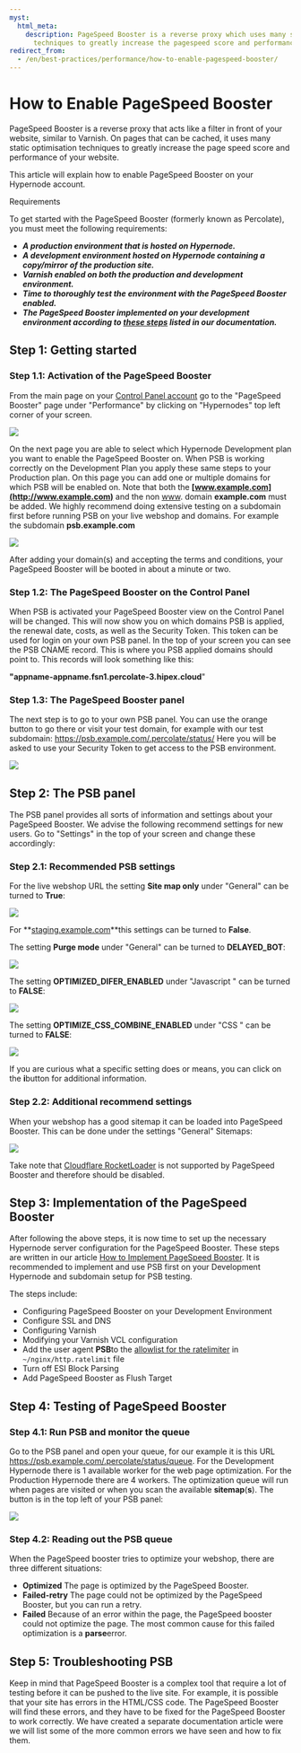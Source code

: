 ```yaml
---
myst:
  html_meta:
    description: PageSpeed Booster is a reverse proxy which uses many static optimisation
      techniques to greatly increase the pagespeed score and performance of your website.
redirect_from:
  - /en/best-practices/performance/how-to-enable-pagespeed-booster/
---
```


<!-- source: https://support.hypernode.com/en/best-practices/performance/how-to-enable-pagespeed-booster/ -->

# How to Enable PageSpeed Booster

PageSpeed Booster is a reverse proxy that acts like a filter in front of your website, similar to Varnish. On pages that can be cached,
it uses many static optimisation techniques to greatly increase the page speed score and performance of your website.

This article will explain how to enable PageSpeed Booster on your Hypernode account.

Requirements

To get started with the PageSpeed Booster (formerly known as Percolate), you must meet the following requirements:

- ***A production environment that is hosted on Hypernode.***
- ***A development environment hosted on Hypernode containing a copy/mirror of the production site.***
- ***Varnish enabled on both the production and development environment.***
- ***Time to thoroughly test the environment with the PageSpeed Booster enabled.***
- ***The PageSpeed Booster implemented on your development environment according to [these steps](../../troubleshooting/performance/how-to-implement-pagespeed-booster.md#configuring-pagespeed-booster-on-your-development-environment) listed in our documentation.***

## Step 1: Getting started

### Step 1.1: Activation of the PageSpeed Booster

From the main page on your [Control Panel account](https://my.hypernode.com/) go to the "PageSpeed Booster" page under "Performance" by clicking on "Hypernodes" top left corner of your screen.

![](_res/IJ9mW5WLCT3_w55sbCG_zTlum_otG8IVFA.png)

On the next page you are able to select which Hypernode Development plan you want to enable the PageSpeed Booster on. When PSB is working correctly on the Development Plan you apply these same steps to your Production plan.
On this page you can add one or multiple domains for which PSB will be enabled on. Note that both the **[www.example.com](http://www.example.com)** and the non [www](http://www). domain **example.com** must be added. We highly recommend doing extensive testing on a subdomain first before running PSB on your live webshop and domains. For example the subdomain **psb.example.com**

![](_res/8iY0Sc0-xW4EwiBrD_FRPXj_ebor85HY1A.png)

After adding your domain(s) and accepting the terms and conditions, your PageSpeed Booster will be booted in about a minute or two.

### Step 1.2: The PageSpeed Booster on the Control Panel

When PSB is activated your PageSpeed Booster view on the Control Panel will be changed. This will now show you on which domains PSB is applied, the renewal date, costs, as well as the Security Token. This token can be used for login on your own PSB panel.
In the top of your screen you can see the PSB CNAME record. This is where you PSB applied domains should point to. This records will look something like this:

**"appname-appname.fsn1.percolate-3.hipex.cloud**"

### Step 1.3: The PageSpeed Booster panel

The next step is to go to your own PSB panel. You can use the orange button to go there or visit your test domain, for example with our test subdomain: <https://psb.example.com/.percolate/status/> Here you will be asked to use your Security Token to get access to the PSB environment.

![](_res/2iU3pYximAKX4gQDDiHLQGN6vKjG_iQWxw.png)

## Step 2: The PSB panel

The PSB panel provides all sorts of information and settings about your PageSpeed Booster. We advise the following recommend settings for new users. Go to "Settings" in the top of your screen and change these accordingly:

### Step 2.1: Recommended PSB settings

For the live webshop URL the setting **Site map only** under "General" can be turned to **True**:

![](_res/f8CNJ26O7PHi8Gl2A9R6Hg_CS1KC1mz0wA.png)

For \*\*[staging.example.com](https://staging.example.com)\*\*this settings can be turned to **False**.

The setting **Purge mode** under "General" can be turned to **DELAYED_BOT**:

![](_res/9DM3LpHTD-O4JGSw_UvFH3ctEbr55lHpMw.png)

The setting **OPTIMIZED_DIFER_ENABLED** under "Javascript " can be turned to **FALSE**:

![](_res/DTkLBNkSq9rUdm2qMmOBmc59CEx0mbQe0A.png)

The setting **OPTIMIZE_CSS_COMBINE_ENABLED** under "CSS " can be turned to **FALSE**:

![](_res/yxdgRojGXDQxvEjoWI2F3_eY392Q-kL9wQ.png)

If you are curious what a specific setting does or means, you can click on the **i**button for additional information.

### Step 2.2: Additional recommend settings

When your webshop has a good sitemap it can be loaded into PageSpeed Booster. This can be done under the settings "General" Sitemaps:

![](_res/xNWSC-sV_wQy7pn__28l2Wa9peWghfgxBA.png)

Take note that [Cloudflare RocketLoader](https://support.cloudflare.com/hc/en-us/articles/200168056-Understanding-Rocket-Loader) is not supported by PageSpeed Booster and therefore should be disabled.

## Step 3: Implementation of the PageSpeed Booster

After following the above steps, it is now time to set up the necessary Hypernode server configuration for the PageSpeed Booster. These steps are written in our article [How to Implement PageSpeed Booster](../../troubleshooting/performance/how-to-implement-pagespeed-booster.md). It is recommended to implement and use PSB first on your Development Hypernode and subdomain setup for PSB testing.

The steps include:

- Configuring PageSpeed Booster on your Development Environment
- Configure SSL and DNS
- Configuring Varnish
- Modifying your Varnish VCL configuration
- Add the user agent **PSB**to the [allowlist for the ratelimiter](../../hypernode-platform/nginx/how-to-resolve-rate-limited-requests-429-too-many-requests.md#whitelisting-additional-user-agents) in `~/nginx/http.ratelimit` file
- Turn off ESI Block Parsing
- Add PageSpeed Booster as Flush Target

## Step 4: Testing of PageSpeed Booster

### Step 4.1: Run PSB and monitor the queue

Go to the PSB panel and open your queue, for our example it is this URL <https://psb.example.com/.percolate/status/queue>. For the Development Hypernode there is 1 available worker for the web page optimization.
For the Production Hypernode there are 4 workers.
The optimization queue will run when pages are visited or when you scan the available **sitemap**(**s**). The button is in the top left of your PSB panel:

![](_res/CaCflcIXA8dFFGBm0Tx3blR5e9resMmxyA.png)

### Step 4.2: Reading out the PSB queue

When the PageSpeed booster tries to optimize your webshop, there are three different situations:

- **Optimized** The page is optimized by the PageSpeed Booster.
- **Failed-retry** The page could not be optimized by the PageSpeed Booster, but you can run a retry.
- **Failed** Because of an error within the page, the PageSpeed booster could not optimize the page. The most common cause for this failed optimization is a **parse**error.

## Step 5: Troubleshooting PSB

Keep in mind that PageSpeed Booster is a complex tool that require a lot of testing before it can be pushed to the live site. For example, it is possible that your site has errors in the HTML/CSS code. The PageSpeed Booster will find these errors, and they have to be fixed for the PageSpeed Booster to work correctly. We have created a separate documentation article were we will list some of the more common errors we have seen and how to fix them.
